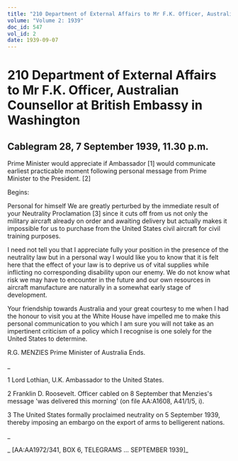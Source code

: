 ```yaml
---
title: "210 Department of External Affairs to Mr F.K. Officer, Australian Counsellor at British Embassy in Washington"
volume: "Volume 2: 1939"
doc_id: 547
vol_id: 2
date: 1939-09-07
---
```


# 210 Department of External Affairs to Mr F.K. Officer, Australian Counsellor at British Embassy in Washington

## Cablegram 28, 7 September 1939, 11.30 p.m.

Prime Minister would appreciate if Ambassador [1] would communicate earliest practicable moment following personal message from Prime Minister to the President. [2]

Begins:

Personal for himself We are greatly perturbed by the immediate result of your Neutrality Proclamation [3] since it cuts off from us not only the military aircraft already on order and awaiting delivery but actually makes it impossible for us to purchase from the United States civil aircraft for civil training purposes.

I need not tell you that I appreciate fully your position in the presence of the neutrality law but in a personal way I would like you to know that it is felt here that the effect of your law is to deprive us of vital supplies while inflicting no corresponding disability upon our enemy. We do not know what risk we may have to encounter in the future and our own resources in aircraft manufacture are naturally in a somewhat early stage of development.

Your friendship towards Australia and your great courtesy to me when I had the honour to visit you at the White House have impelled me to make this personal communication to you which I am sure you will not take as an impertinent criticism of a policy which I recognise is one solely for the United States to determine.

R.G. MENZIES Prime Minister of Australia Ends.

_

1 Lord Lothian, U.K. Ambassador to the United States.

2 Franklin D. Roosevelt. Officer cabled on 8 September that Menzies's message 'was delivered this morning' (on file AA:A1608, A41/1/5, i).

3 The United States formally proclaimed neutrality on 5 September 1939, thereby imposing an embargo on the export of arms to belligerent nations.

_

_ [AA:AA1972/341, BOX 6, TELEGRAMS ... SEPTEMBER 1939]_
